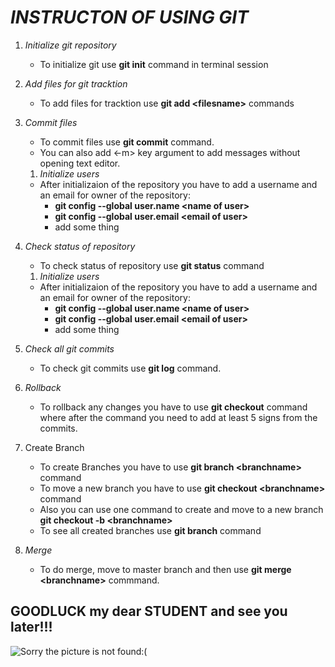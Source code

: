 # *INSTRUCTON OF USING GIT*
1. *Initialize git repository*
	* To initialize git use **git init** command in terminal session

1. *Add files for git tracktion*
	* To add files for tracktion use **git add \<filesname\>** commands
1. *Commit files*
	* To commit files use **git commit** command. 
	* You can also add <-m> key argument to add messages without opening text editor.
	1. *Initialize users*
	* After initializaion of the repository you have to add a username and an email for owner of the repository:
		* **git config --global user.name \<name of user\>**
		* **git config --global user.email \<email of user\>**
		* add some thing
1. *Check status of repository*
	* To check status of repository use **git status** command
	1. *Initialize users*
	* After initializaion of the repository you have to add a username and an email for owner of the repository:
		* **git config --global user.name \<name of user\>**
		* **git config --global user.email \<email of user\>**
		* add some thing
1. *Check all git commits*
	* To check git commits use **git log** command.
1. *Rollback*
	* To rollback any changes you have to use **git checkout** command where after the command you need to add at least 5 signs from the commits.
1. Create Branch
	* To create Branches you have to use **git branch \<branchname\>** command
	* To move a new branch you have to use **git checkout \<branchname\>** command
	* Also you can use one command to create and move to a new branch **git checkout -b \<branchname\>**
	* To see all created branches use **git branch** command
1. *Merge*
	* To do merge, move to master branch and then use **git merge \<branchname\>** commmand.

## GOODLUCK my dear STUDENT and see you later!!!

![Sorry the picture is not found:(](Goodluck.jpg)


